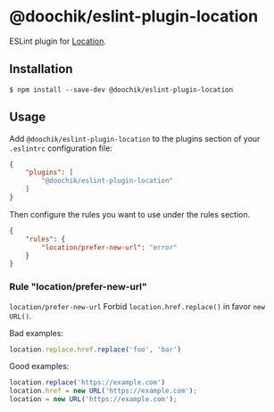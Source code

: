 # @doochik/eslint-plugin-location

ESLint plugin for [Location](https://developer.mozilla.org/en-US/docs/Web/API/Location).

## Installation

```
$ npm install --save-dev @doochik/eslint-plugin-location
```

## Usage

Add `@doochik/eslint-plugin-location` to the plugins section of your `.eslintrc` configuration file:

```json
{
    "plugins": [
        "@doochik/eslint-plugin-location"
    ]
}
```


Then configure the rules you want to use under the rules section.

```json
{
    "rules": {
        "location/prefer-new-url": "error"
    }
}
```

### Rule "location/prefer-new-url"

`location/prefer-new-url` Forbid `location.href.replace()` in favor `new URL()`.

Bad examples:
```javascript
location.replace.href.replace('foo', 'bar')
```

Good examples:
```javascript
location.replace('https://example.com')
location.href = new URL('https://example.com');
location = new URL('https://example.com');
```
